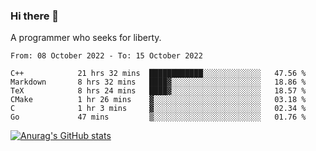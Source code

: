 ### Hi there 👋

<!--
**shejialuo/shejialuo** is a ✨ _special_ ✨ repository because its `README.md` (this file) appears on your GitHub profile.

Here are some ideas to get you started:

- 🔭 I’m currently working on ...
- 🌱 I’m currently learning ...
- 👯 I’m looking to collaborate on ...
- 🤔 I’m looking for help with ...
- 💬 Ask me about ...
- 📫 How to reach me: ...
- 😄 Pronouns: ...
- ⚡ Fun fact: ...
-->

A programmer who seeks for liberty.

<!--START_SECTION:waka-->

```text
From: 08 October 2022 - To: 15 October 2022

C++            21 hrs 32 mins  ████████████░░░░░░░░░░░░░   47.56 %
Markdown       8 hrs 32 mins   ████▓░░░░░░░░░░░░░░░░░░░░   18.86 %
TeX            8 hrs 24 mins   ████▓░░░░░░░░░░░░░░░░░░░░   18.57 %
CMake          1 hr 26 mins    ▓░░░░░░░░░░░░░░░░░░░░░░░░   03.18 %
C              1 hr 3 mins     ▓░░░░░░░░░░░░░░░░░░░░░░░░   02.34 %
Go             47 mins         ▒░░░░░░░░░░░░░░░░░░░░░░░░   01.76 %
```

<!--END_SECTION:waka-->

[![Anurag's GitHub stats](https://github-readme-stats.vercel.app/api?username=shejialuo&show_icons=true&theme=dracula)](https://github.com/anuraghazra/github-readme-stats)
